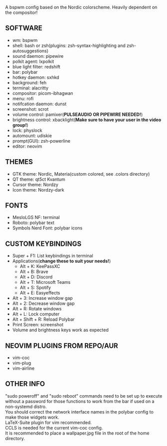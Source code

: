 A bspwm config based on the Nordic colorscheme. Heavily dependent on the compositor!

SOFTWARE
--------
- wm: bspwm
- shell: bash or zsh(plugins: zsh-syntax-highlighting and zsh-autosuggestions)
- sound daemon: pipewire
- polkit agent: lxpolkit
- blue light filter: redshift
- bar: polybar
- hotkey daemon: sxhkd
- background: feh
- terminal: alacritty
- compositor: picom-ibhagwan
- menu: rofi
- notifcation daemon: dunst
- screenshot: scrot
- volume control: pamixer(**PULSEAUDIO OR PIPEWIRE NEEDED!**)
- brightness control: xbacklight(**Make sure to have your user in the video group!**)
- lock: physlock
- automount: udiskie
- prompt(GUI): zsh-powerline
- editor: neovim

THEMES
------
- GTK theme: Nordic, Materia(custom colored, see .colors directory)
- QT theme: qt5ct Kvantum
- Cursor theme: Nordzy
- Icon theme: Nordzy-dark

FONTS
-----
- MesloLGS NF: terminal
- Roboto: polybar text
- Symbols Nerd Font: polybar icons

CUSTOM KEYBINDINGS
-----------
- Super + F1: List keybindings in terminal
- Applications(**change these to suit your needs!**)
	- Alt + K: KeePassXC
	- Alt + B: Brave
	- Alt + D: Discord
	- Alt + T: Microsoft Teams
	- Alt + S: Spotify
	- Alt + E: Easyeffects
- Alt + 3: Increase window gap
- Alt + 2: Decrease window gap
- Alt + R: Rotate windows
- Alt + L: Lock computer
- Alt + Shift  + R: Reload Polybar
- Print Screen: screenshot
- Volume and brightness keys work as expected

NEOVIM PLUGINS FROM REPO/AUR
-----------------------------
- vim-coc
- vim-plug
- vim-airline

OTHER INFO
----------
"sudo poweroff" and "sudo reboot" commands need to be set up to execute without a password for those functions to work from the bar if used on a non-systemd distro.<br>
You should correct the network interface names in the polybar config to make those widgets work.<br>
LaTeX-Suite plugin for vim recommended.<br>
CCLS is needed for the current vim-coc config.<br>
It is recommended to place a wallpaper.jpg file in the root of the home directory.
